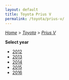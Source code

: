 ```yaml
---
layout: default
title: Toyota Prius V
permalink: /toyota/prius-v/
---
```

[*Home*](/) > [*Toyota*](/toyota/) > [*Prius V*](/toyota/prius-v/)

**Select year**

- [2012](/toyota/prius-v/2012/)
- [2013](/toyota/prius-v/2013/)
- [2014](/toyota/prius-v/2014/)
- [2015](/toyota/prius-v/2015/)
- [2016](/toyota/prius-v/2016/)